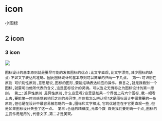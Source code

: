 # icon
小图标

## 2 icon

### 3 icon

<img src ='https://dss0.bdstatic.com/5aV1bjqh_Q23odCf/static/superman/img/qrcode/zbios_old-09b6296ee6.png'/>


```
图标设计的基本原则就是要尽可能的发挥图标的优点:比文字直观,比文字漂亮,减少图标的缺点:不如文字表达的准确。因此图标设计的基本原则可以简单的归纳一下几点。 第一:可识别性原则 可识别性原则,意思是说,图标的图形,要能准确表达相应的操作。换言之,就是我看到一个图标,就要明白他所代表的含义,这是图标设计的灵魂。可以当之无愧称之为图标设计的第一原则。 第二:差异性原则 差异性原则,什么意思呢?意思是如果一个界面上有六个图标,我一眼看上去,要能第一时间感觉到他们之间的差异性,否则我怎么辨认呢?这是图标设计中很重要的一条原则,但也是在设计中最容易被忽略的一条,图标和文字相比,它的优越性在于它更直观一些,但是如果图标设计失去了这一点。 第三:合适的精细度,元素个数 首先我们要明确一个点,图标的主要作用是用的,代替文字,第二才是美观。

```

